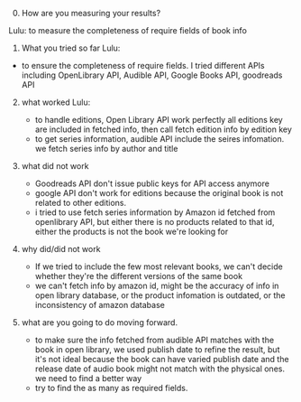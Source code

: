 0) How are you measuring your results?

Lulu: to measure the completeness of require fields of book info

1) What you tried so far
Lulu:
- to ensure the completeness of require fields. I tried different APIs including OpenLibrary API, Audible API, Google Books API, goodreads API

2) what worked
Lulu: 
    - to handle editions, Open Library API work perfectly  all editions key are included in fetched info, then call fetch edition info by edition key
    - to get series information, audible API include the seires infomation. we fetch series info by author and title
3) what did not work
    - Goodreads API don't issue public keys for API access anymore
    - google API don't work for editions because the original book is not related to other editions.
    - i tried to use fetch series information by Amazon id fetched from openlibrary API, but either there is no products related to that id, either the products is not the book we're looking for
4) why did/did not work
    -  If we tried to include the few most relevant books, we can't decide whether they're the different versions of the same book
    - we can't fetch info by amazon id, might be the accuracy of info in open library database, or the product infomation is outdated, or the inconsistency of amazon database


5) what are you going to do moving forward.
    - to make sure the info fetched from audible API matches with the book in open library, we used publish date to refine the result, but it's not ideal because the book can have varied publish date and the release date of audio book might not match with the physical ones. we need to find a better way
    - try to find the as many as required fields.
